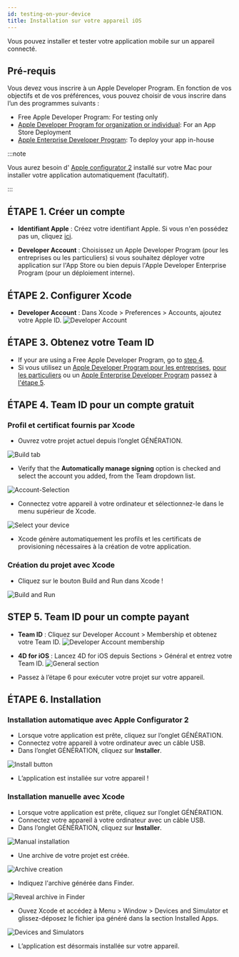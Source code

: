 ```yaml
---
id: testing-on-your-device
title: Installation sur votre appareil iOS
---
```


Vous pouvez installer et tester votre application mobile sur un appareil connecté.


## Pré-requis

Vous devez vous inscrire à un Apple Developer Program. En fonction de vos objectifs et de vos préférences, vous pouvez choisir de vous inscrire dans l’un des programmes suivants :

* Free Apple Developer Program: For testing only
* [Apple Developer Program for organization or individual](https://developer.apple.com/programs/enroll/): For an App Store Deployment
* [Apple Enterprise Developer Program](https://developer.apple.com/programs/enterprise/): To deploy your app in-house


:::note

Vous aurez besoin d' [Apple configurator 2](https://itunes.apple.com/us/app/apple-configurator-2/id1037126344) installé sur votre Mac pour installer votre application automatiquement (facultatif).

:::


## ÉTAPE 1. Créer un compte

* **Identifiant Apple** : Créez votre identifiant Apple. Si vous n'en possédez pas un, cliquez [ici](https://appleid.apple.com/account#!&page=create).

* **Developer Account** : Choisissez un Apple Developer Program (pour les entreprises ou les particuliers) si vous souhaitez déployer votre application sur l'App Store ou bien depuis l'Apple Developer Enterprise Program (pour un déploiement interne).

## ÉTAPE 2. Configurer Xcode

* **Developer Account** : Dans Xcode > Preferences > Accounts, ajoutez votre Apple ID. ![Developer Account](img/Developer-Account-4D-for-iOS.png)

## ÉTAPE 3. Obtenez votre Team ID

* If your are using a Free Apple Developer Program, go to [step 4](#step-4-team-id-for-free-account).
* Si vous utilisez un [Apple Developer Program pour les entreprises](../tutorials/developer-program/register-apple-developer-program-organization), [pour les particuliers](../tutorials/developer-program/register-apple-developer-program-individual) ou un [Apple Enterprise Developer Program](../tutorials/developer-program/register-apple-developer-enterprise-program) passez à [l'étape 5](#step-5-team-id-for-paid-subscription-account).

## ÉTAPE 4. Team ID pour un compte gratuit

### Profil et certificat fournis par Xcode

* Ouvrez votre projet actuel depuis l’onglet GÉNÉRATION.

![Build tab](img/Open-your-project-Xcode-4D-for-iOS.png)

* Verify that the **Automatically manage signing** option is checked and select the account you added, from the Team dropdown list.

![Account-Selection](img/account-Selection-Free-Account.png)

* Connectez votre appareil à votre ordinateur et sélectionnez-le dans le menu supérieur de Xcode.

![Select your device](img/select-device-Free-Account.png)

* Xcode génère automatiquement les profils et les certificats de provisioning nécessaires à la création de votre application.

### Création du projet avec Xcode

* Cliquez sur le bouton Build and Run dans Xcode !

![Build and Run](img/Build-Run-Free-Account.png)

## STEP 5. Team ID pour un compte payant

* **Team ID** : Cliquez sur Developer Account > Membership et obtenez votre Team ID. ![Developer Account membership](img/Team-ID-4D-for-iOS.png)

* **4D for iOS** : Lancez 4D for iOS depuis Sections > Général et entrez votre Team ID. ![General section](img/Team-ID-General-Section-4D-for-iOS.png)

* Passez à l’étape 6 pour exécuter votre projet sur votre appareil.

## ÉTAPE 6. Installation

### Installation automatique avec Apple Configurator 2

* Lorsque votre application est prête, cliquez sur l’onglet GÉNÉRATION.
* Connectez votre appareil à votre ordinateur avec un câble USB.
* Dans l’onglet GÉNÉRATION, cliquez sur **Installer**.

![Install button](img/Install-button-build-tab-4D-for-iOS.png)

* L’application est installée sur votre appareil !

### Installation manuelle avec Xcode

* Lorsque votre application est prête, cliquez sur l’onglet GÉNÉRATION.
* Connectez votre appareil à votre ordinateur avec un câble USB.
* Dans l’onglet GÉNÉRATION, cliquez sur **Installer**.

![Manual installation](img/Manual-installation-4D-for-iOS.png)

* Une archive de votre projet est créée.

![Archive creation](img/Archive-creation.png)

* Indiquez l'archive générée dans Finder.

![Reveal archive in Finder](img/Reveal-archive-in-Finder.png)

* Ouvez Xcode et accédez à Menu > Window > Devices and Simulator et glissez-déposez le fichier ipa généré dans la section Installed Apps.

![Devices and Simulators](img/Devices-and-Simulators-4D-for-iOS.png)

* L’application est désormais installée sur votre appareil.





